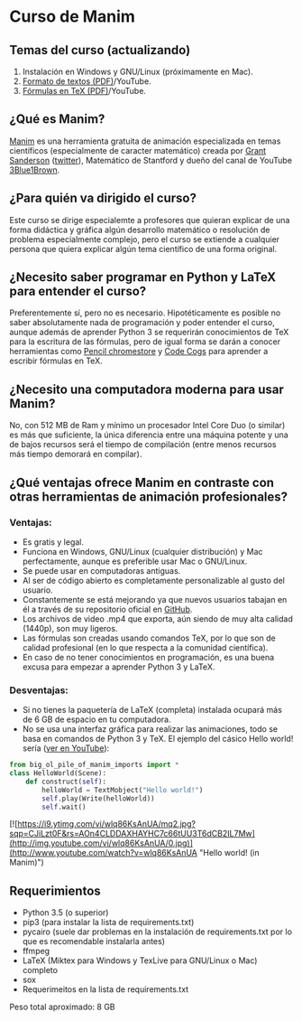 # Curso de Manim
## Temas del curso (actualizando)
1. Instalación en Windows y GNU/Linux (próximamente en Mac).
2. [Formato de textos (PDF)](https://drive.google.com/open?id=1BaWn_QJEz7hsizaLXFpM0YVOn9Gxi_Yn)/YouTube.
3. [Fórmulas en TeX (PDF)](https://drive.google.com/open?id=1sPksk698UezNpYn7piEuGEwIqJd8TZMd)/YouTube.

## ¿Qué es Manim?
[Manim](https://github.com/3b1b/manim) es una herramienta gratuita de animación especializada en temas científicos (especialmente de caracter matemático) creada por [Grant Sanderson](http://www.3blue1brown.com/) ([twitter](https://twitter.com/3blue1brown?lang=es)), Matemático de Stantford y dueño del canal de YouTube [3Blue1Brown](https://www.youtube.com/channel/UCYO_jab_esuFRV4b17AJtAw).

## ¿Para quién va dirigido el curso?
Este curso se dirige especialemte a profesores que quieran explicar de una forma didáctica y gráfica algún desarrollo matemático o resolución de problema especialmente complejo, pero el curso se extiende a cualquier persona que quiera explicar algún tema científico de una forma original.

## ¿Necesito saber programar en Python y LaTeX para entender el curso?
Preferentemente sí, pero no es necesario. Hipotéticamente es posible no saber absolutamente nada de programación y poder entender el curso, aunque además de aprender Python 3 se requerirán conocimientos de TeX para la escritura de las fórmulas, pero de igual forma se darán a conocer herramientas como [Pencil chromestore](http://s1.daumcdn.net/editor/fp/service_nc/pencil/Pencil_chromestore.html) y [Code Cogs](https://www.codecogs.com/latex/eqneditor.php) para aprender a escribir fórmulas en TeX.

## ¿Necesito una computadora moderna para usar Manim?
No, con 512 MB de Ram y mínimo un procesador Intel Core Duo (o similar) es más que suficiente, la única diferencia entre una máquina potente y una de bajos recursos será el tiempo de compilación (entre menos recursos más tiempo demorará en compilar).

## ¿Qué ventajas ofrece Manim en contraste con otras herramientas de animación profesionales?
### Ventajas:
* Es gratis y legal.
* Funciona en Windows, GNU/Linux (cualquier distribución) y Mac perfectamente, aunque es preferible usar Mac o GNU/Linux.
* Se puede usar en computadoras antiguas.
* Al ser de código abierto es completamente personalizable al gusto del usuario.
* Constantemente se está mejorando ya que nuevos usuarios tabajan en él a través de su repositorio oficial en [GitHub](https://github.com/3b1b/manim).
* Los archivos de video .mp4 que exporta, aún siendo de muy alta calidad (1440p), son muy ligeros.
* Las fórmulas son creadas usando comandos TeX, por lo que son de calidad profesional (en lo que respecta a la comunidad científica).
* En caso de no tener conocimientos en programación, es una buena excusa para empezar a aprender Python 3 y LaTeX.
### Desventajas:
* Si no tienes la paquetería de LaTeX (completa) instalada ocupará más de 6 GB de espacio en tu computadora.
* No se usa una interfaz gráfica para realizar las animaciones, todo se basa en comandos de Python 3 y TeX. El ejemplo del cásico Hello world! sería ([ver en YouTube](https://www.youtube.com/watch?v=wlq86KsAnUA)):
```python
from big_ol_pile_of_manim_imports import *
class HelloWorld(Scene):
    def construct(self):
        helloWorld = TextMobject("Hello world!")
        self.play(Write(helloWorld))
        self.wait()
```
[![https://i9.ytimg.com/vi/wlq86KsAnUA/mq2.jpg?sqp=CJiLzt0F&rs=AOn4CLDDAXHAYHC7c66tUU3T6dCB2IL7Mw](http://img.youtube.com/vi/wlq86KsAnUA/0.jpg)](http://www.youtube.com/watch?v=wlq86KsAnUA "Hello world! (in Manim)")
## Requerimientos
* Python 3.5 (o superior)
* pip3 (para instalar la lista de requirements.txt)
* pycairo (suele dar problemas en la instalación de requirements.txt por lo que es recomendable instalarla antes)
* ffmpeg
* LaTeX (Miktex para Windows y TexLive para GNU/Linux o Mac) completo
* sox
* Requerimeitos en la lista de requirements.txt

Peso total aproximado: 8 GB

